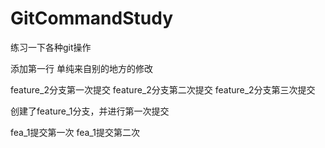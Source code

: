 # GitCommandStudy
练习一下各种git操作


添加第一行
单纯来自别的地方的修改


feature_2分支第一次提交
feature_2分支第二次提交
feature_2分支第三次提交

创建了feature_1分支，并进行第一次提交


fea_1提交第一次
fea_1提交第二次